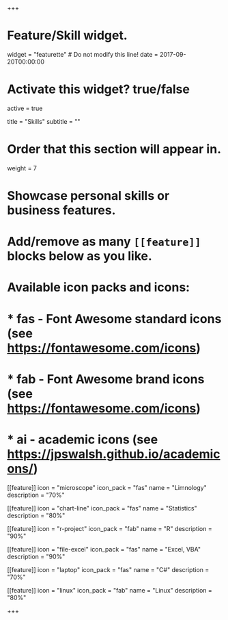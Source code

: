 +++
# Feature/Skill widget.
widget = "featurette"  # Do not modify this line!
date = 2017-09-20T00:00:00

# Activate this widget? true/false
active = true

title = "Skills"
subtitle = ""

# Order that this section will appear in.
weight = 7

# Showcase personal skills or business features.
# 
# Add/remove as many `[[feature]]` blocks below as you like.
# 
# Available icon packs and icons:
# * fas - Font Awesome standard icons (see https://fontawesome.com/icons)
# * fab - Font Awesome brand icons (see https://fontawesome.com/icons)
# * ai - academic icons (see https://jpswalsh.github.io/academicons/)

[[feature]]
  icon = "microscope"
  icon_pack = "fas"
  name = "Limnology"
  description = "70%"

[[feature]]
  icon = "chart-line"
  icon_pack = "fas"
  name = "Statistics"
  description = "80%"  
  
[[feature]]
  icon = "r-project"
  icon_pack = "fab"
  name = "R"
  description = "90%"
  
[[feature]]
  icon = "file-excel"
  icon_pack = "fas"
  name = "Excel, VBA"
  description = "90%"
  
[[feature]]
  icon = "laptop"
  icon_pack = "fas"
  name = "C#"
  description = "70%"
  
[[feature]]
  icon = "linux"
  icon_pack = "fab"
  name = "Linux"
  description = "80%"

+++
